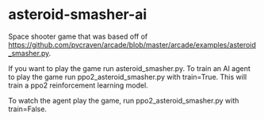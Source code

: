 # asteroid-smasher-ai

Space shooter game that was based off of https://github.com/pvcraven/arcade/blob/master/arcade/examples/asteroid_smasher.py.

If you want to play the game run asteroid_smasher.py. To train an AI agent to play the game run ppo2_asteroid_smasher.py with train=True. 
This will train a ppo2 reinforcement learning model.

To watch the agent play the game, run ppo2_asteroid_smasher.py with train=False.
